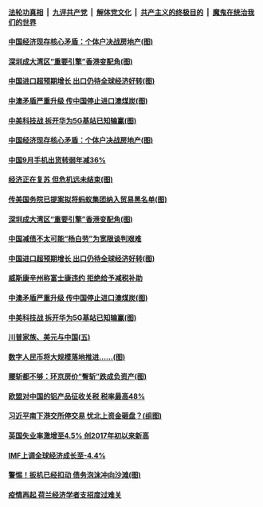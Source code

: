 ####  [法轮功真相](../../../../basic/blob/master/README.md?t=10151602) &nbsp;|&nbsp; [九评共产党](../../../../9ping.md/blob/master/README.md?t=10151602) &nbsp;|&nbsp; [解体党文化](../../../../jtdwh.md/blob/master/README.md?t=10151602)  &nbsp;|&nbsp; [共产主义的终极目的](../../../../gczydzjmd.md/blob/master/README.md?t=10151602) &nbsp;|&nbsp; [魔鬼在统治我们的世界](../../../../mgztzwmdsj.md/blob/master/README.md?t=10151602) 

#### [中国经济现存核心矛盾：个体户决战房地产(图)](../pages/p5/949291.md?t=10151602) 


#### [深圳成大湾区“重要引擎”香港变配角(图)](../pages/p5/949301.md?t=10151602) 

#### [中国进口超预期增长 出口仍待全球经济好转(图)](../pages/p5/949273.md?t=10151602) 

#### [中澳矛盾严重升级 传中国停止进口澳煤炭(图)](../pages/p5/949260.md?t=10151602) 

#### [中美科技战 拆开华为5G基站已知输赢(图)](../pages/p5/949163.md?t=10151602) 

#### [中国经济现存核心矛盾：个体户决战房地产(图)](../pages/p5/949291.md?t=10151602) 


#### [中国9月手机出货转弱年减36%](../pages/p5/949309.md?t=10151602) 

#### [经济正在复苏 但危机远未结束(图)](../pages/p5/949281.md?t=10151602) 

#### [传美国务院已提案拟将蚂蚁集团纳入贸易黑名单(图)](../pages/p5/949307.md?t=10151602) 

#### [深圳成大湾区“重要引擎”香港变配角(图)](../pages/p5/949301.md?t=10151602) 

#### [中国减债不太可能“杨白劳”为宽限谈判艰难](../pages/p5/949295.md?t=10151602) 

#### [中国进口超预期增长 出口仍待全球经济好转(图)](../pages/p5/949273.md?t=10151602) 

#### [威斯康辛州称富士康违约 拒绝给予减税补助](../pages/p5/949263.md?t=10151602) 

#### [中澳矛盾严重升级 传中国停止进口澳煤炭(图)](../pages/p5/949260.md?t=10151602) 

#### [中美科技战 拆开华为5G基站已知输赢(图)](../pages/p5/949163.md?t=10151602) 

#### [川普家族、美元与中国(五)](../pages/p5/949199.md?t=10151602) 

#### [数字人民币将大规模落地推进……(图)](../pages/p5/949189.md?t=10151602) 

#### [腰斩都不够：环京房价“臀斩”跌成负资产(图)](../pages/p5/949190.md?t=10151602) 

#### [欧盟对中国的铝产品征收关税 税率最高48%](../pages/p5/949166.md?t=10151602) 

#### [习近平南下港交所停交易 忧北上资金砸盘？(组图)](../pages/p5/949153.md?t=10151602) 

#### [英国失业率激增至4.5% 创2017年初以来新高](../pages/p5/949141.md?t=10151602) 

#### [IMF上调全球经济成长至-4.4%](../pages/p5/949139.md?t=10151602) 

#### [警惕！扳机已经扣动 债务泡沫冲向沙滩(图)](../pages/p5/949135.md?t=10151602) 

#### [疫情再起 荷兰经济学者支招度过难关](../pages/p5/949133.md?t=10151602) 

